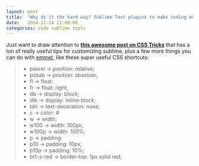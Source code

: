 ```yaml
---
layout: post
title:  "Why do it the hard way? Sublime Text plugins to make coding easier"
date:   2014-11-24 11:00:00
categories: code sublime tools
---
```


Just want to draw attention to **[this awesome post on CSS Tricks](http://css-tricks.com/sublime-text-front-end-developers/)** that has a ton of really useful tips for customizing sublime, plus a few more things you can do with [emmet](http://emmet.io), like these super useful CSS shortcuts:

> * posrel → position: relative;
> * posab → position: absolute;
> * fl → float:
> * fr → float: right;
> * db → display: block;
> * dib → display: inline-block;
> * tdn → text-decoration: none;
> * c → color: #
> * w → width:
> * w100 → width: 100px;
> * w100p → width: 100%;
> * p → padding:
> * p10 → padding: 10px;
> * p10p → padding: 10%;
> * bt1-s-red → border-top: 1px solid red;